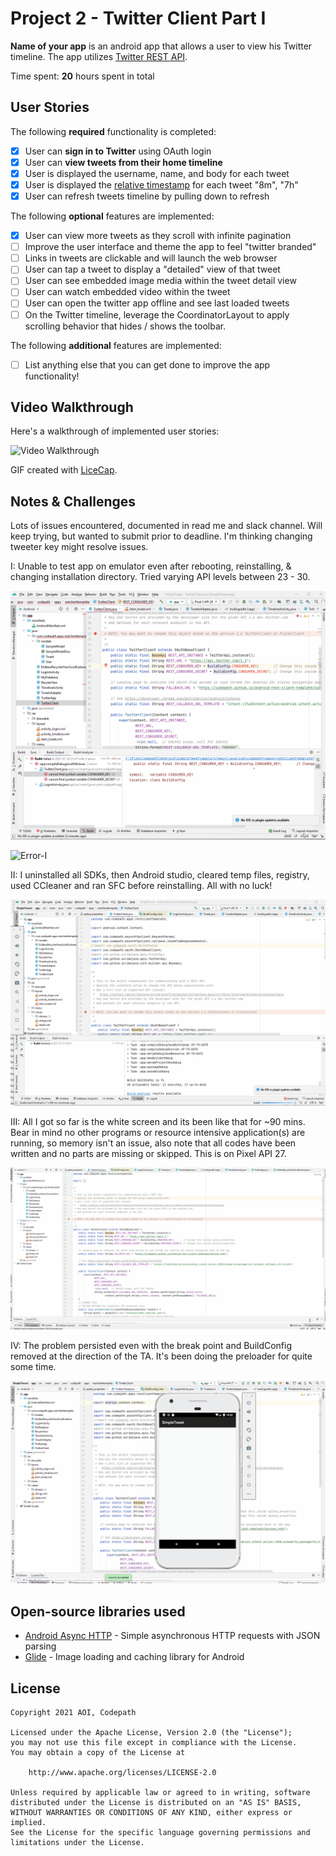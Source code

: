 # Project 2 - Twitter Client Part I

**Name of your app** is an android app that allows a user to view his Twitter timeline. The app utilizes [Twitter REST API](https://dev.twitter.com/rest/public).

Time spent: **20** hours spent in total

## User Stories

The following **required** functionality is completed:

- [X] User can **sign in to Twitter** using OAuth login
- [X]	User can **view tweets from their home timeline**
  - [X] User is displayed the username, name, and body for each tweet
  - [X] User is displayed the [relative timestamp](https://gist.github.com/nesquena/f786232f5ef72f6e10a7) for each tweet "8m", "7h"
- [X] User can refresh tweets timeline by pulling down to refresh

The following **optional** features are implemented:

- [X] User can view more tweets as they scroll with infinite pagination
- [ ] Improve the user interface and theme the app to feel "twitter branded"
- [ ] Links in tweets are clickable and will launch the web browser
- [ ] User can tap a tweet to display a "detailed" view of that tweet
- [ ] User can see embedded image media within the tweet detail view
- [ ] User can watch embedded video within the tweet
- [ ] User can open the twitter app offline and see last loaded tweets
- [ ] On the Twitter timeline, leverage the CoordinatorLayout to apply scrolling behavior that hides / shows the toolbar.

The following **additional** features are implemented:

- [ ] List anything else that you can get done to improve the app functionality!

## Video Walkthrough

Here's a walkthrough of implemented user stories:

<img src='http://i.imgur.com/link/to/your/gif/file.gif' title='Video Walkthrough' width='' alt='Video Walkthrough' />

GIF created with [LiceCap](http://www.cockos.com/licecap/).

## Notes & Challenges

Lots of issues encountered, documented in read me and slack channel. Will keep trying, but wanted to submit prior to deadline. I'm thinking changing tweeter key might resolve issues.

I: Unable to test app on emulator even after rebooting, reinstalling, & changing installation directory. Tried varying API levels between 23 - 30.

<img src='TweetError.gif' title='Error-1' width='' alt='Error-I' /> <br/>

<img src='TweetError1.gif' title='Error-1' width='' alt='Error-I' /> 

II:  I uninstalled all SDKs, then Android studio, cleared temp files, registry, used CCleaner and ran SFC before reinstalling. All with no luck!

<img src='TweetError2.gif' title='Error-2' width='' alt='Error-II' /> <br/>

III: All I got so far is the white screen and its been like that for ~90 mins. Bear in mind no other programs or resource intensive application(s) are running, so memory isn't an issue, also note that all codes have been written and no parts are missing or skipped. This is on Pixel API 27.

<img src='TweetError3.gif' title='Error-3' width='' alt='Error-III' /> <br/>

IV: The problem persisted even with the break point and BuildConfig removed at the direction of the TA. It's been doing the preloader for quite some time.

<img src='TweetError4.gif' title='Error-4' width='' alt='Error-IV' /> 

## Open-source libraries used

- [Android Async HTTP](https://github.com/codepath/CPAsyncHttpClient) - Simple asynchronous HTTP requests with JSON parsing
- [Glide](https://github.com/bumptech/glide) - Image loading and caching library for Android

## License

    Copyright 2021 AOI, Codepath

    Licensed under the Apache License, Version 2.0 (the "License");
    you may not use this file except in compliance with the License.
    You may obtain a copy of the License at

        http://www.apache.org/licenses/LICENSE-2.0

    Unless required by applicable law or agreed to in writing, software
    distributed under the License is distributed on an "AS IS" BASIS,
    WITHOUT WARRANTIES OR CONDITIONS OF ANY KIND, either express or implied.
    See the License for the specific language governing permissions and
    limitations under the License.
